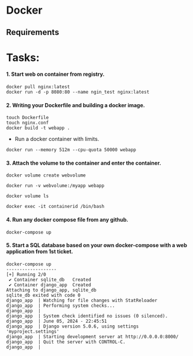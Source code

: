 # Docker 

## Requirements

# Tasks: 
#### 1. Start web on container from registry.

```
docker pull nginx:latest
docker run -d -p 8080:80 --name ngin_test nginx:latest 
```
#### 2. Writing your Dockerfile and building a docker image.
```
touch Dockerfile 
touch nginx.conf
docker build -t webapp .
```
- Run a docker container with limits. 
 ```
 docker run --memory 512m --cpu-quota 50000 webapp
 ```
#### 3. Attach the volume to the container and enter the container.
```
docker volume create webvolume

docker run -v webvolume:/myapp webapp

docker volume ls

docker exec -it сontainerid /bin/bash
```

#### 4. Run any docker compose file from any github.
```
docker-compose up
```
#### 5. Start a SQL database based on your own docker-compose with a web application from 1st ticket.

```
docker-compose up
-------------------
[+] Running 2/0
 ✔ Container sqlite_db   Created    
 ✔ Container django_app  Created      
Attaching to django_app, sqlite_db
sqlite_db exited with code 0
django_app  | Watching for file changes with StatReloader
django_app  | Performing system checks...
django_app  | 
django_app  | System check identified no issues (0 silenced).
django_app  | June 05, 2024 - 22:45:51
django_app  | Django version 5.0.6, using settings 'myproject.settings'
django_app  | Starting development server at http://0.0.0.0:8000/
django_app  | Quit the server with CONTROL-C.
django_app  | 

```



